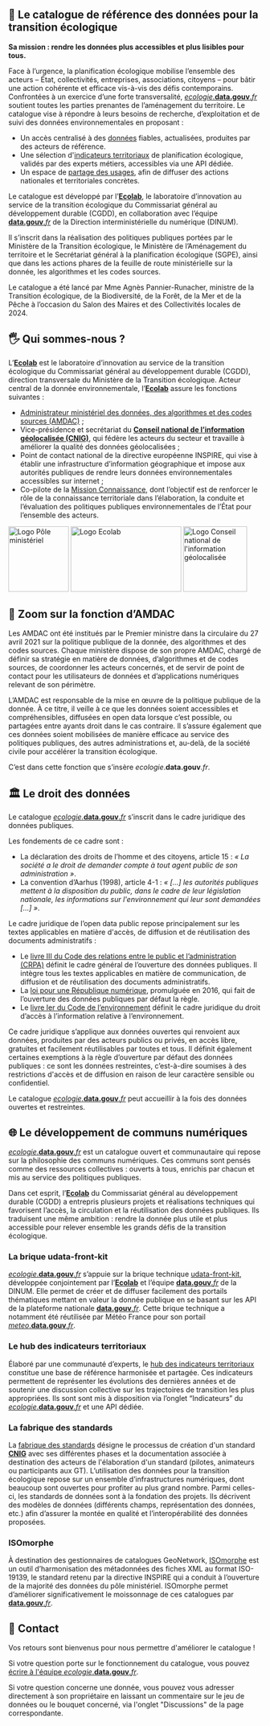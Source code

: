 ## 🌿 Le catalogue de référence des données pour la transition écologique

**Sa mission : rendre les données plus accessibles et plus lisibles pour tous.** 

Face à l’urgence, la planification écologique mobilise l’ensemble des acteurs – État, collectivités, entreprises, associations, citoyens – pour bâtir une action cohérente et efficace vis-à-vis des défis contemporains. Confrontées à un exercice d’une forte transversalité, [ *ecologie*.**data.gouv**.*fr*](http://ecologie.data.gouv.fr/) soutient toutes les parties prenantes de l’aménagement du territoire. Le catalogue vise à répondre à leurs besoins de recherche, d’exploitation et de suivi des données environnementales en proposant :

- Un accès centralisé à des [données](https://ecologie.data.gouv.fr/datasets) fiables, actualisées, produites par des acteurs de référence.
- Une sélection d'[indicateurs territoriaux](https://ecologie.data.gouv.fr/indicators) de planification écologique, validés par des experts métiers, accessibles via une API dédiée.
- Un espace de [partage des usages](https://ecologie.data.gouv.fr/bouquets), afin de diffuser des actions nationales et territoriales concrètes.

Le catalogue est développé par l’[**Ecolab**](https://greentechinnovation.fr/), le laboratoire d’innovation au service de la transition écologique du Commissariat général au développement durable (CGDD), en collaboration avec l’équipe [ **data.gouv**.*fr*](http://data.gouv.fr) de la Direction interministérielle du numérique (DINUM). 

Il s’inscrit dans la réalisation des politiques publiques portées par le Ministère de la Transition écologique, le Ministère de l’Aménagement du territoire et le Secrétariat général à la planification écologique (SGPE), ainsi que dans les actions phares de la feuille de route ministérielle sur la donnée, les algorithmes et les codes sources.

Le catalogue a été lancé par Mme Agnès Pannier-Runacher, ministre de la Transition écologique, de la Biodiversité, de la Forêt, de la Mer et de la Pêche à l’occasion du Salon des Maires et des Collectivités locales de 2024.

## 🖐️ Qui sommes-nous ?

L’[**Ecolab**](https://greentechinnovation.fr/) est le laboratoire d’innovation au service de la transition écologique du Commissariat général au développement durable (CGDD), direction transversale du Ministère de la Transition écologique. Acteur central de la donnée environnementale, l’[**Ecolab**](https://greentechinnovation.fr/) assure les fonctions suivantes : 

- [Administrateur ministériel des données, des algorithmes et des codes sources (AMDAC)](https://greentechinnovation.fr/ladministration-ministerielle-des-donnees-des-algorithmes-et-des-codes-sources-amdac/) ;
- Vice-présidence et secrétariat du [**Conseil national de l’information géolocalisée (CNIG)**](https://cnig.gouv.fr/), qui fédère les acteurs du secteur et travaille à améliorer la qualité des données géolocalisées ;
- Point de contact national de la directive européenne INSPIRE, qui vise à établir une infrastructure d’information géographique et impose aux autorités publiques de rendre leurs données environnementales accessibles sur internet ;
- Co-pilote de la [Mission Connaissance](https://greentechinnovation.fr/mission-connaissance/), dont l’objectif est de renforcer le rôle de la connaissance territoriale dans l’élaboration, la conduite et l’évaluation des politiques publiques environnementales de l’État pour l’ensemble des acteurs.

<div class="fr-grid-row fr-grid-row--center fr-grid-row--gutters">
<img width="120" height="130" alt="Logo Pôle ministériel" src="https://github.com/user-attachments/assets/0a9d9aaf-45bd-4c78-b2d3-81cdf709b3c2">
<img width="220" height="130" alt="Logo Ecolab" src="https://github.com/user-attachments/assets/2366cdba-d074-4e38-b879-6e5c04e112d5">
<img width="127" height="130" alt="Logo Conseil national de l'information géolocalisée" src="https://github.com/user-attachments/assets/1532f923-f766-42ac-b42d-6b8fcba83e1f">
</div>

## 🔎 Zoom sur la fonction d’AMDAC

Les AMDAC ont été institués par le Premier ministre dans la circulaire du 27 avril 2021 sur la politique publique de la donnée, des algorithmes et des codes sources. Chaque ministère dispose de son propre AMDAC, chargé de définir sa stratégie en matière de données, d’algorithmes et de codes sources, de coordonner les acteurs concernés, et de servir de point de contact pour les utilisateurs de données et d’applications numériques relevant de son périmètre.

L’AMDAC est responsable de la mise en œuvre de la politique publique de la donnée. À ce titre, il veille à ce que les données soient accessibles et compréhensibles, diffusées en open data lorsque c’est possible, ou partagées entre ayants droit dans le cas contraire. Il s’assure également que ces données soient mobilisées de manière efficace au service des politiques publiques, des autres administrations et, au-delà, de la société civile pour accélérer la transition écologique. 

C’est dans cette fonction que s’insère *ecologie*.**data.gouv**.*fr*.

## 🏛️ Le droit des données

Le catalogue [ *ecologie*.**data.gouv**.*fr*](http://ecologie.data.gouv.fr) s’inscrit dans le cadre juridique des données publiques. 

Les fondements de ce cadre sont : 

- La déclaration des droits de l’homme et des citoyens, article 15 : *« La société a le droit de demander compte à tout agent public de son administration »*.
- La convention d’Aarhus (1998), article 4-1 : *« […] les autorités publiques mettent à la disposition du public, dans le cadre de leur législation nationale, les informations sur l'environnement qui leur sont demandées […] »*.

Le cadre juridique de l’open data public repose principalement sur les textes applicables en matière d'accès, de diffusion et de réutilisation des documents administratifs :

- Le [livre III du Code des relations entre le public et l’administration (CRPA)](https://search.piaf.etalab.studio/crpa) définit le cadre général de l’ouverture des données publiques. Il intègre tous les textes applicables en matière de communication, de diffusion et de réutilisation des documents administratifs.
- La [loi pour une République numérique](https://www.legifrance.gouv.fr/affichLoiPubliee.do?idDocument=JORFDOLE000031589829&type=general&legislature=14), promulguée en 2016, qui fait de l’ouverture des données publiques par défaut la règle.
- Le [livre Ier du Code de l’environnement](https://www.legifrance.gouv.fr/codes/section_lc/LEGITEXT000006074220/LEGISCTA000006159212/#LEGISCTA000006159212) définit le cadre juridique du droit d’accès à l’information relative à l’environnement.

Ce cadre juridique s’applique aux données ouvertes qui renvoient aux données, produites par des acteurs publics ou privés, en accès libre, gratuites et facilement réutilisables par toutes et tous. Il définit également certaines exemptions à la règle d’ouverture par défaut des données publiques : ce sont les données restreintes, c’est-à-dire soumises à des restrictions d'accès et de diffusion en raison de leur caractère sensible ou confidentiel. 

Le catalogue [ *ecologie*.**data.gouv**.*fr*](http://ecologie.data.gouv.fr) peut accueillir à la fois des données ouvertes et restreintes.

## 🌐 Le développement de communs numériques

[ *ecologie*.**data.gouv**.*fr*](http://ecologie.data.gouv.fr) est un catalogue ouvert et communautaire qui repose sur la philosophie des communs numériques. Ces communs sont pensés comme des ressources collectives : ouverts à tous, enrichis par chacun et mis au service des politiques publiques.

Dans cet esprit, l’[**Ecolab**](https://greentechinnovation.fr/) du Commissariat général au développement durable (CGDD) a entrepris plusieurs projets et réalisations techniques qui favorisent l’accès, la circulation et la réutilisation des données publiques. Ils traduisent une même ambition : rendre la donnée plus utile et plus accessible pour relever ensemble les grands défis de la transition écologique.

### La brique udata-front-kit

[ *ecologie*.**data.gouv**.*fr*](http://ecologie.data.gouv.fr) s’appuie sur la brique technique [udata-front-kit](https://github.com/opendatateam/udata-front-kit), développée conjointement par l’[**Ecolab**](https://greentechinnovation.fr/) et l’équipe [ **data.gouv**.*fr*](http://data.gouv.fr/) de la DINUM. Elle permet de créer et de diffuser facilement des portails thématiques mettant en valeur la donnée publique en se basant sur les API de la plateforme nationale [ **data.gouv**.*fr*](http://data.gouv.fr). Cette brique technique a notamment été réutilisée par Météo France pour son portail [ *meteo*.**data.gouv**.*fr*](http://meteo.data.gouv.fr).

### Le hub des indicateurs territoriaux

Élaboré par une communauté d’experts, le [hub des indicateurs territoriaux](https://greentechinnovation.fr/indicateurs-territoriaux/) constitue une base de référence harmonisée et partagée. Ces indicateurs permettent de représenter les évolutions des dernières années et de soutenir une discussion collective sur les trajectoires de transition les plus appropriées. Ils sont sont mis à disposition via l’onglet “Indicateurs” du [ *ecologie*.**data.gouv**.*fr*](http://ecologie.data.gouv.fr) et une API dédiée.

### La fabrique des standards

La [fabrique des standards](https://guides.data.gouv.fr/guides-de-data.gouv.fr/fabrique-des-standards/la-fabrique-des-standards) désigne le processus de création d'un standard [**CNIG**](https://cnig.gouv.fr/) avec ses différentes phases et la documentation associée à destination des acteurs de l'élaboration d'un standard (pilotes, animateurs ou participants aux GT). L’utilisation des données pour la transition écologique repose sur un ensemble d’infrastructures numériques, dont beaucoup sont ouvertes pour profiter au plus grand nombre. Parmi celles-ci, les standards de données sont à la fondation des projets. Ils décrivent des modèles de données (différents champs, représentation des données, etc.) afin d’assurer la montée en qualité et l’interopérabilité des données proposées.

### ISOmorphe 

À destination des gestionnaires de catalogues GeoNetwork, [ISOmorphe](https://isomorphe.data.developpement-durable.gouv.fr/) est un outil d’harmonisation des métadonnées des fiches XML au format ISO-19139, le standard retenu par la directive INSPIRE qui a conduit à l’ouverture de la majorité des données du pôle ministériel. ISOmorphe permet d’améliorer significativement le moissonnage de ces catalogues par [ **data.gouv**.*fr*](http://data.gouv.fr).
 
## 📩 Contact

Vos retours sont bienvenus pour nous permettre d'améliorer le catalogue !

Si votre question porte sur le fonctionnement du catalogue, vous pouvez [écrire à l'équipe *ecologie*.**data.gouv**.*fr*](mailto:ecospheres@developpement-durable.gouv.fr).

Si votre question concerne une donnée, vous pouvez vous adresser directement à son propriétaire en laissant un commentaire sur le jeu de données ou le bouquet concerné, via l'onglet "Discussions" de la page correspondante.
